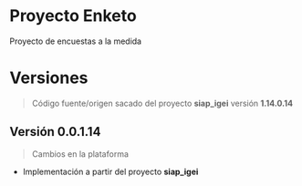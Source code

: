 # Proyecto Enketo

Proyecto de encuestas a la medida

# Versiones

> Código fuente/origen sacado del proyecto **siap_igei** versión **1.14.0.14**

## Versión 0.0.1.14

> Cambios en la plataforma

- Implementación a partir del proyecto **siap_igei**
